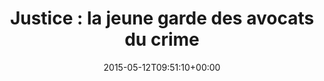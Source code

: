 ---
isIndex: false
title: "Justice : la jeune garde des avocats du crime"
date: 2015-05-12T09:51:10+00:00
concerned:
  - sophie-rey-gascon
press:
  title: Le Parisien
  url: http://www.leparisien.fr/week-end/justice-la-jeune-garde-des-avocats-du-crime-12-05-2015-4765007.php
---